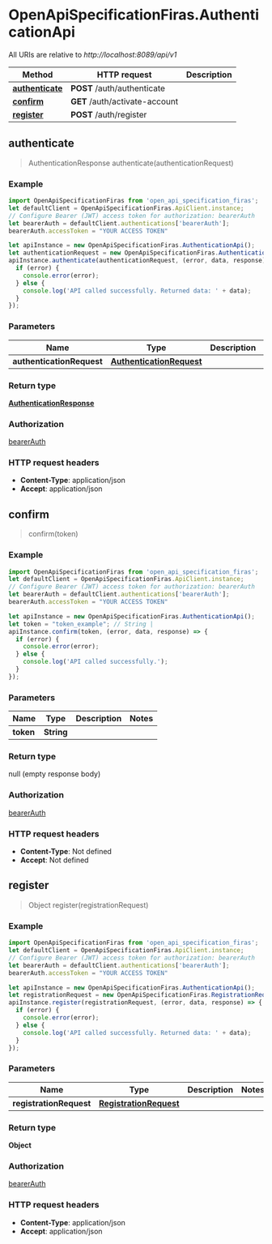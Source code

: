 # OpenApiSpecificationFiras.AuthenticationApi

All URIs are relative to *http://localhost:8089/api/v1*

Method | HTTP request | Description
------------- | ------------- | -------------
[**authenticate**](AuthenticationApi.md#authenticate) | **POST** /auth/authenticate | 
[**confirm**](AuthenticationApi.md#confirm) | **GET** /auth/activate-account | 
[**register**](AuthenticationApi.md#register) | **POST** /auth/register | 



## authenticate

> AuthenticationResponse authenticate(authenticationRequest)



### Example

```javascript
import OpenApiSpecificationFiras from 'open_api_specification_firas';
let defaultClient = OpenApiSpecificationFiras.ApiClient.instance;
// Configure Bearer (JWT) access token for authorization: bearerAuth
let bearerAuth = defaultClient.authentications['bearerAuth'];
bearerAuth.accessToken = "YOUR ACCESS TOKEN"

let apiInstance = new OpenApiSpecificationFiras.AuthenticationApi();
let authenticationRequest = new OpenApiSpecificationFiras.AuthenticationRequest(); // AuthenticationRequest | 
apiInstance.authenticate(authenticationRequest, (error, data, response) => {
  if (error) {
    console.error(error);
  } else {
    console.log('API called successfully. Returned data: ' + data);
  }
});
```

### Parameters


Name | Type | Description  | Notes
------------- | ------------- | ------------- | -------------
 **authenticationRequest** | [**AuthenticationRequest**](AuthenticationRequest.md)|  | 

### Return type

[**AuthenticationResponse**](AuthenticationResponse.md)

### Authorization

[bearerAuth](../README.md#bearerAuth)

### HTTP request headers

- **Content-Type**: application/json
- **Accept**: application/json


## confirm

> confirm(token)



### Example

```javascript
import OpenApiSpecificationFiras from 'open_api_specification_firas';
let defaultClient = OpenApiSpecificationFiras.ApiClient.instance;
// Configure Bearer (JWT) access token for authorization: bearerAuth
let bearerAuth = defaultClient.authentications['bearerAuth'];
bearerAuth.accessToken = "YOUR ACCESS TOKEN"

let apiInstance = new OpenApiSpecificationFiras.AuthenticationApi();
let token = "token_example"; // String | 
apiInstance.confirm(token, (error, data, response) => {
  if (error) {
    console.error(error);
  } else {
    console.log('API called successfully.');
  }
});
```

### Parameters


Name | Type | Description  | Notes
------------- | ------------- | ------------- | -------------
 **token** | **String**|  | 

### Return type

null (empty response body)

### Authorization

[bearerAuth](../README.md#bearerAuth)

### HTTP request headers

- **Content-Type**: Not defined
- **Accept**: Not defined


## register

> Object register(registrationRequest)



### Example

```javascript
import OpenApiSpecificationFiras from 'open_api_specification_firas';
let defaultClient = OpenApiSpecificationFiras.ApiClient.instance;
// Configure Bearer (JWT) access token for authorization: bearerAuth
let bearerAuth = defaultClient.authentications['bearerAuth'];
bearerAuth.accessToken = "YOUR ACCESS TOKEN"

let apiInstance = new OpenApiSpecificationFiras.AuthenticationApi();
let registrationRequest = new OpenApiSpecificationFiras.RegistrationRequest(); // RegistrationRequest | 
apiInstance.register(registrationRequest, (error, data, response) => {
  if (error) {
    console.error(error);
  } else {
    console.log('API called successfully. Returned data: ' + data);
  }
});
```

### Parameters


Name | Type | Description  | Notes
------------- | ------------- | ------------- | -------------
 **registrationRequest** | [**RegistrationRequest**](RegistrationRequest.md)|  | 

### Return type

**Object**

### Authorization

[bearerAuth](../README.md#bearerAuth)

### HTTP request headers

- **Content-Type**: application/json
- **Accept**: application/json

